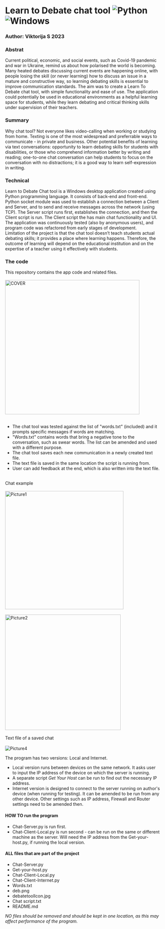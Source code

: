 # Learn to Debate chat tool ![Python](https://img.shields.io/badge/python-3670A0?style=for-the-badge&logo=python&logoColor=ffdd54) ![Windows](https://img.shields.io/badge/Windows-0078D6?style=for-the-badge&logo=windows&logoColor=white)
### Author: Viktorija S 2023

### Abstrat

Current political, economic, and social events, such as Covid-19 pandemic and war in Ukraine, remind us about how polarised the world is becoming. Many heated debates discussing current events are happening online, with people losing the skill (or never learning) how to discuss an issue in a mature and constructive way, so learning debating skills is essential to improve communication standards. The aim was to create a Learn To Debate chat tool, with simple functionality and ease of use. The application could potentially be used in educational environments as a helpful learning space for students, while they learn debating and critical thinking skills under supervision of their teachers.<br>

### Summary
Why chat tool? Not everyone likes video-calling when working or studying from home. Texting is one of the most widespread and preferrable ways to communicate - in private and business. Other potential benefits of learning via text conversations: opportunity to learn debating skills for students with disabilities, or those who comprehend information better by writing and reading; one-to-one chat conversation can help students to focus on the conversation with no distractions; it is a good way to learn self-expression in writing. <br>

### Technical
Learn to Debate Chat tool is a Windows desktop application created using Python programming language. It consists of back-end and front-end. Python socket module was used to establish a connection between a Client and Server, and to send and receive messages across the network (using TCP). The Server script runs first, establishes the connection, and then the Client script is run. The Client script the has main chat functionality and UI. <br>
The application was continuously tested (also by anonymous users), and program code was refactored from early stages of development. <br>
Limitation of the project is that the chat tool doesn’t teach students actual debating skills; it provides a place where learning happens. Therefore, the outcome of learning will depend on the educational institution and on the expertise of a teacher using it effectively with students. <br>

### The code
This repository contains the app code and related files.<br> <br>
<img width="436" alt="COVER" src="https://github.com/wikuskina/pythonProject7/assets/50303995/35bc507a-a837-4222-a4d2-47b3da92c961"> <br>
<br>

- The chat tool was tested against the list of "words.txt" (included) and it prompts specific messages if words are matching.<br>
- "Words.txt" contains words that bring a negative tone to the conversation, such as swear words. The list can be amended and used with a different purpose. <br>
- The chat tool saves each new communication in a newly created text file.<br>
- The text file is saved in the same location the script is running from.<br>
- User can add feedback at the end, which is also written into the text file.<br><br>

Chat example <br><br>
<img width="384" alt="Picture1" src="https://github.com/wikuskina/Chat-App-Final-Project/assets/50303995/b7080faf-df66-426b-9380-13326248ce73">
<br> <br>
<img width="375" alt="Picture2" src="https://github.com/wikuskina/Chat-App-Final-Project/assets/50303995/5703f1b1-ac7f-4597-b71d-3db2dfcfd42d">
 <br> <br>
Text file of a saved chat <br> <br>
![Picture4](https://github.com/wikuskina/Chat-App-Final-Project/assets/50303995/a14fe42a-9386-4a9b-bc15-fd24fae285d4)  <br>

The program has two versions: Local and Internet.<br>
- Local version runs between devices on the same network. It asks user to input the IP address of the device on which the server is running.  <br>
- A separate script _Get Your Host_ can be run to find out the necessary IP address. <br>
- Internet version is designed to connect to the server running on author's device (when running for testing). It can be amended to be run from any other device. Other settings such as IP address, Firewall and Router settings need to be amended then. <br>
 
#### HOW TO run the program 
- Chat-Server.py is run first.
- Chat-Client-Local.py is run second - can be run on the same or different machine as the server. Will need the IP address from the Get-your-host.py, if running the local version.

#### ALL files that are part of the project
- Chat-Server.py
- Get-your-host.py
- Chat-Client-Local.py
- Chat-Client-Internet.py
- Words.txt 
- deb.png
- debatetoolIcon.jpg
- Chat script.txt
- README.md

_NO files should be removed and should be kept in one location, as this may affect performance of the program._
